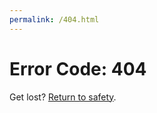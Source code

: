 ```yaml
---
permalink: /404.html
---
```


<h1>Error Code: 404</h1>
<p>Get lost? <a href="https://devin-colyer.github.io/">Return to safety</a>.</p>